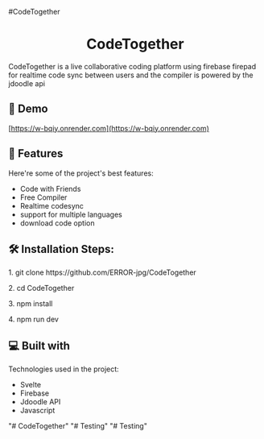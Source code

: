 #CodeTogether

<h1 align="center" id="title">CodeTogether</h1>

<p id="description">CodeTogether is a live collaborative coding platform using firebase firepad for realtime code sync between users and the compiler is powered by the jdoodle api</p>

<h2>🚀 Demo</h2>

[https://w-bqiy.onrender.com](https://w-bqiy.onrender.com)

  
  
<h2>🧐 Features</h2>

Here're some of the project's best features:

*   Code with Friends
*   Free Compiler
*   Realtime codesync
*   support for multiple languages
*   download code option

<h2>🛠️ Installation Steps:</h2>

<p>1. git clone https://github.com/ERROR-jpg/CodeTogether</p>

<p>2. cd CodeTogether</p>

<p>3. npm install</p>

<p>4. npm run dev</p>

  
  
<h2>💻 Built with</h2>

Technologies used in the project:

*   Svelte
*   Firebase
*   Jdoodle API
*   Javascript

"# CodeTogether" 
"# Testing" 
"# Testing" 
